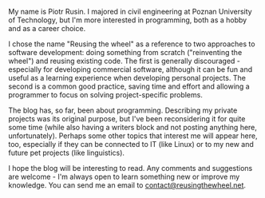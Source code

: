 My name is Piotr Rusin. I majored in civil engineering at Poznan University of Technology, but I'm more interested in programming, both as a hobby and as a career choice.

I chose the name "Reusing the wheel" as a reference to two approaches to software development: doing something from scratch ("reinventing the wheel") and reusing existing code. The first is generally discouraged - especially for developing commercial software, although it can be fun and useful as a learning experience when developing personal projects. The second is a common good practice, saving time and effort and allowing a programmer to focus on solving project-specific problems.

The blog has, so far, been about programming. Describing my private projects was its original purpose, but I've been reconsidering it for quite some time (while also having a writers block and not posting anything here, unfortunately). Perhaps some other topics that interest me will appear here, too, especially if they can be connected to IT (like Linux) or to my new and future pet projects (like linguistics).

I hope the blog will be interesting to read. Any comments and suggestions are welcome - I'm always open to learn something new or improve my knowledge. You can send me an email to <contact@reusingthewheel.net>.
